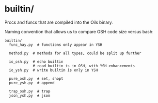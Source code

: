 builtin/
=======

Procs and funcs that are compiled into the Oils binary.

Naming convention that allows us to compare OSH code size versus bash:

    builtin/
      func_hay.py  # functions only appear in YSH

      method.py  # methods for all types, could be split up further

      io_osh.py  # echo builtin
                 # read builtin is in OSH, with YSH enhancements
      io_ysh.py  # write builtin is only in YSH

      pure_osh.py  # set, shopt
      pure_ysh.py  # append

      trap_osh.py  # trap
      json_ysh.py  # json



